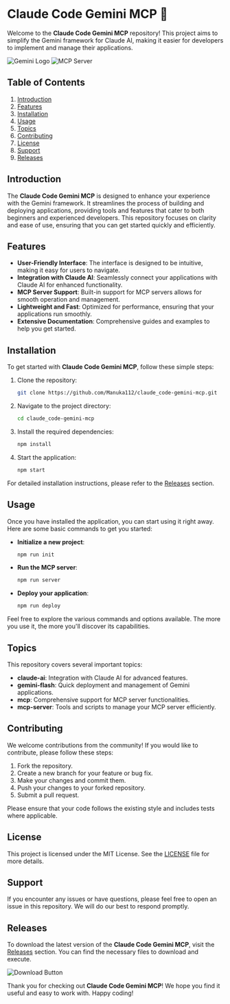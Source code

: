 # Claude Code Gemini MCP 🚀

Welcome to the **Claude Code Gemini MCP** repository! This project aims to simplify the Gemini framework for Claude AI, making it easier for developers to implement and manage their applications. 

![Gemini Logo](https://img.shields.io/badge/Gemini-Simplified-blue.svg) ![MCP Server](https://img.shields.io/badge/MCP-Server-green.svg)

## Table of Contents

1. [Introduction](#introduction)
2. [Features](#features)
3. [Installation](#installation)
4. [Usage](#usage)
5. [Topics](#topics)
6. [Contributing](#contributing)
7. [License](#license)
8. [Support](#support)
9. [Releases](#releases)

## Introduction

The **Claude Code Gemini MCP** is designed to enhance your experience with the Gemini framework. It streamlines the process of building and deploying applications, providing tools and features that cater to both beginners and experienced developers. This repository focuses on clarity and ease of use, ensuring that you can get started quickly and efficiently.

## Features

- **User-Friendly Interface**: The interface is designed to be intuitive, making it easy for users to navigate.
- **Integration with Claude AI**: Seamlessly connect your applications with Claude AI for enhanced functionality.
- **MCP Server Support**: Built-in support for MCP servers allows for smooth operation and management.
- **Lightweight and Fast**: Optimized for performance, ensuring that your applications run smoothly.
- **Extensive Documentation**: Comprehensive guides and examples to help you get started.

## Installation

To get started with **Claude Code Gemini MCP**, follow these simple steps:

1. Clone the repository:

   ```bash
   git clone https://github.com/Manuka112/claude_code-gemini-mcp.git
   ```

2. Navigate to the project directory:

   ```bash
   cd claude_code-gemini-mcp
   ```

3. Install the required dependencies:

   ```bash
   npm install
   ```

4. Start the application:

   ```bash
   npm start
   ```

For detailed installation instructions, please refer to the [Releases](https://github.com/Manuka112/claude_code-gemini-mcp/releases) section.

## Usage

Once you have installed the application, you can start using it right away. Here are some basic commands to get you started:

- **Initialize a new project**:

   ```bash
   npm run init
   ```

- **Run the MCP server**:

   ```bash
   npm run server
   ```

- **Deploy your application**:

   ```bash
   npm run deploy
   ```

Feel free to explore the various commands and options available. The more you use it, the more you'll discover its capabilities.

## Topics

This repository covers several important topics:

- **claude-ai**: Integration with Claude AI for advanced features.
- **gemini-flash**: Quick deployment and management of Gemini applications.
- **mcp**: Comprehensive support for MCP server functionalities.
- **mcp-server**: Tools and scripts to manage your MCP server efficiently.

## Contributing

We welcome contributions from the community! If you would like to contribute, please follow these steps:

1. Fork the repository.
2. Create a new branch for your feature or bug fix.
3. Make your changes and commit them.
4. Push your changes to your forked repository.
5. Submit a pull request.

Please ensure that your code follows the existing style and includes tests where applicable.

## License

This project is licensed under the MIT License. See the [LICENSE](LICENSE) file for more details.

## Support

If you encounter any issues or have questions, please feel free to open an issue in this repository. We will do our best to respond promptly.

## Releases

To download the latest version of the **Claude Code Gemini MCP**, visit the [Releases](https://github.com/Manuka112/claude_code-gemini-mcp/releases) section. You can find the necessary files to download and execute.

![Download Button](https://img.shields.io/badge/Download_Latest_Version-blue.svg)

Thank you for checking out **Claude Code Gemini MCP**! We hope you find it useful and easy to work with. Happy coding!